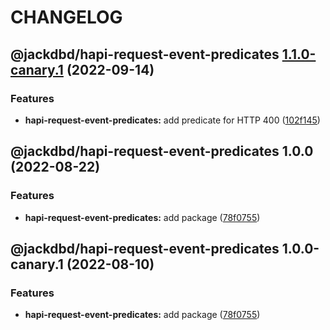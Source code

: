 # CHANGELOG

## @jackdbd/hapi-request-event-predicates [1.1.0-canary.1](https://github.com/jackdbd/matsuri/compare/@jackdbd/hapi-request-event-predicates@1.0.0...@jackdbd/hapi-request-event-predicates@1.1.0-canary.1) (2022-09-14)


### Features

* **hapi-request-event-predicates:** add predicate for HTTP 400 ([102f145](https://github.com/jackdbd/matsuri/commit/102f145597bdf164ca878a186f24a95dd1dc8812))

## @jackdbd/hapi-request-event-predicates 1.0.0 (2022-08-22)


### Features

* **hapi-request-event-predicates:** add package ([78f0755](https://github.com/jackdbd/matsuri/commit/78f07552ce46659663e28cb2a04309794dae5c46))

## @jackdbd/hapi-request-event-predicates 1.0.0-canary.1 (2022-08-10)


### Features

* **hapi-request-event-predicates:** add package ([78f0755](https://github.com/jackdbd/matsuri/commit/78f07552ce46659663e28cb2a04309794dae5c46))
